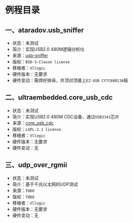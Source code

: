 # 例程目录

## 一、ataradov.usb_sniffer
* 状态：未测试
* 简介：实现USB2.0 480M逻辑分析仪
* 来源：[usb-sniffer](https://github.com/ataradov/usb-sniffer)
* 版权：`BSD-3-Clause license`
* 移植者：`Vllogic`
* 硬件版本：无要求
* 硬件变动：需焊好排母，并顶对顶接上`EZ-USB CY7C68013A`板

## 二、ultraembedded.core_usb_cdc
* 状态：未测试
* 简介：实现USB2.0 480M CDC设备，通过`USB3343`芯片
* 来源：[core_usb_cdc](https://github.com/ultraembedded/core_usb_cdc)
* 版权：`LGPL-2.1 license`
* 移植者：`Vllogic`
* 硬件版本：无要求
* 硬件变动：无

## 三、udp_over_rgmii
* 状态：未测试
* 简介：基于千兆以太网的UDP测试
* 来源：`TODO`
* 版权：`TODO`
* 移植者：`Vllogic`
* 硬件版本：无要求
* 硬件变动：无
